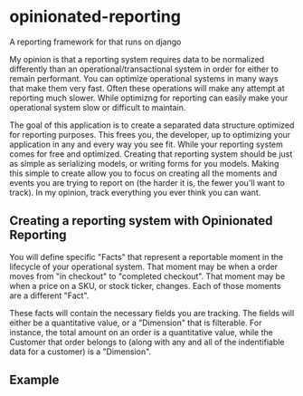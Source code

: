 # opinionated-reporting
A reporting framework for that runs on django

My opinion is that a reporting system requires data to be normalized differently than an operational/transactional system
in order for either to remain performant. You can optimize operational systems in many ways that make them very fast. Often
these operations will make any attempt at reporting much slower. While optimizng for reporting can easily make your
operational system slow or difficult to maintain.

The goal of this application is to create a separated data structure optimized for reporting purposes. This frees you,
the developer, up to optimizing your application in any and every way you see fit. While your reporting system comes
for free and optimized. Creating that reporting system should be just as simple as serializing models, or writing
forms for you models. Making this simple to create allow you to focus on creating all the moments and events 
you are trying to report on (the harder it is, the fewer you'll want to track). In my opinion, track everything you
ever think you can want.

## Creating a reporting system with Opinionated Reporting
You will define specific "Facts" that represent a reportable moment in the lifecycle of your operational system.
That moment may be when a order moves from "in checkout" to "completed checkout". That moment may be when a price
on a SKU, or stock ticker, changes. Each of those moments are a different "Fact".

These facts will contain the necessary fields you are tracking. The fields will either be a quantitative value, or
a "Dimension" that is filterable. For instance, the total amount on an order is a quantitative value, while the Customer
that order belongs to (along with any and all of the indentifiable data for a customer) is a "Dimension".


## Example
